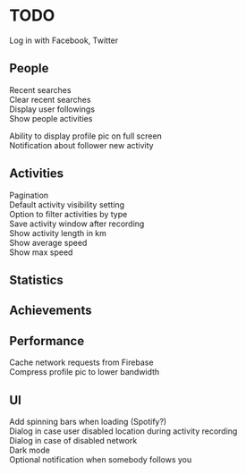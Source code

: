 # TODO

Log in with Facebook, Twitter

## People

Recent searches  
Clear recent searches  
Display user followings  
Show people activities

Ability to display profile pic on full screen  
Notification about follower new activity

## Activities

Pagination  
Default activity visibility setting  
Option to filter activities by type  
Save activity window after recording  
Show activity length in km  
Show average speed  
Show max speed

## Statistics

## Achievements

## Performance

Cache network requests from Firebase   
Compress profile pic to lower bandwidth

## UI

Add spinning bars when loading (Spotify?)  
Dialog in case user disabled location during activity recording  
Dialog in case of disabled network  
Dark mode  
Optional notification when somebody follows you
